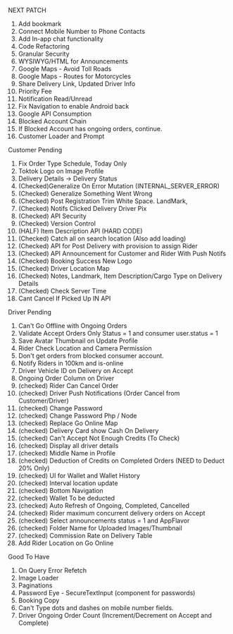 NEXT PATCH

1.  Add bookmark
2.  Connect Mobile Number to Phone Contacts
3.  Add In-app chat functionality
4.  Code Refactoring
5.  Granular Security
6.  WYSIWYG/HTML for Announcements
7.  Google Maps - Avoid Toll Roads
8.  Google Maps - Routes for Motorcycles
9.  Share Delivery Link, Updated Driver Info
10. Priority Fee
11. Notification Read/Unread
12. Fix Navigation to enable Android back
13. Google API Consumption
14. Blocked Account Chain
15. If Blocked Account has ongoing orders, continue.
16. Customer Loader and Prompt

Customer Pending

1. Fix Order Type Schedule, Today Only
2. Toktok Logo on Image Profile
3. Delivery Details -> Delivery Status
4. (Checked)Generalize On Error Mutation (INTERNAL_SERVER_ERROR)
5. (Checked) Generalize Something Went Wrong
6. (Checked) Post Registration Trim White Space. LandMark,
7. (Checked) Notifs Clicked Delivery Driver Pix
8. (Checked) API Security
9. (Checked) Version Control
10. (HALF) Item Description API (HARD CODE)
11. (Checked) Catch all on search location (Also add loading)
12. (Checked) API for Post Delivery with provision to assign Rider
13. (Checked) API Announcement for Customer and Rider With Push Notifs
14. (Checked) Booking Success New Logo
15. (Checked) Driver Location Map
16. (Checked) Notes, Landmark, Item Description/Cargo Type on Delivery Details
17. (Checked) Check Server Time
18. Cant Cancel If Picked Up IN API

Driver Pending

1. Can't Go Offline with Ongoing Orders
2. Validate Accept Orders Only Status = 1 and consumer user.status = 1
3. Save Avatar Thumbnail on Update Profile
4. Rider Check Location and Camera Permission
5. Don't get orders from blocked consumer account.
6. Notify Riders in 100km and is-online
7. Driver Vehicle ID on Delivery on Accept
8. Ongoing Order Column on Driver
9. (checked) Rider Can Cancel Order
10. (checked) Driver Push Notifications (Order Cancel from Customer/Driver)
11. (checked) Change Password
12. (checked) Change Password Php / Node
13. (checked) Replace Go Online Map
14. (checked) Delivery Card show Cash On Delivery
15. (checked) Can't Accept Not Enough Credits (To Check)
16. (checked) Display all driver details
17. (checked) Middle Name in Profile
18. (checked) Deduction of Credits on Completed Orders (NEED to Deduct 20% Only)
19. (checked) UI for Wallet and Wallet History
20. (checked) Interval location update
21. (checked) Bottom Navigation
22. (checked) Wallet To be deducted
23. (checked) Auto Refresh of Ongoing, Completed, Cancelled
24. (checked) Rider maximum concurrent delivery orders on Accept
25. (checked) Select announcements status = 1 and AppFlavor
26. (checked) Folder Name for Uploaded Images/Thumbnail
27. (checked) Commission Rate on Delivery Table
28. Add Rider Location on Go Online

Good To Have

1. On Query Error Refetch
2. Image Loader
3. Paginations
4. Password Eye - SecureTextInput (component for passwords)
5. Booking Copy
6. Can't Type dots and dashes on mobile number fields.
7. Driver Ongoing Order Count (Increment/Decrement on Accept and Complete)
